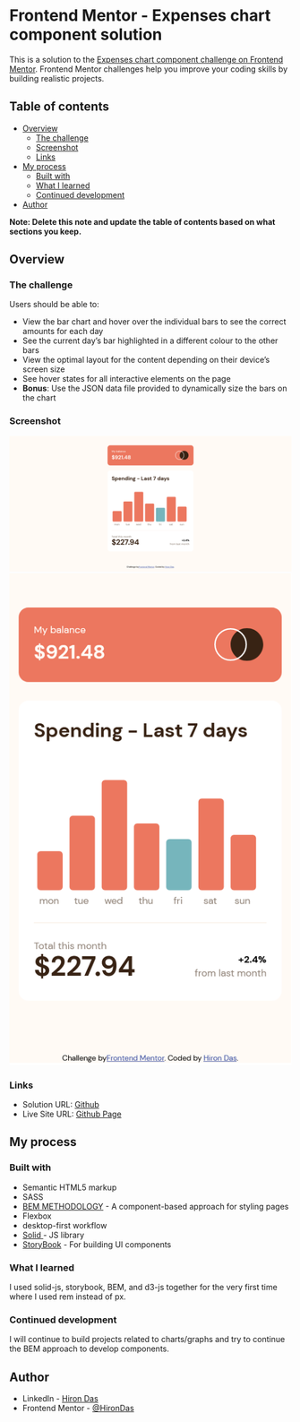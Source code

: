 # Frontend Mentor - Expenses chart component solution

This is a solution to the [Expenses chart component challenge on Frontend Mentor](https://www.frontendmentor.io/challenges/expenses-chart-component-e7yJBUdjwt). Frontend Mentor challenges help you improve your coding skills by building realistic projects. 

## Table of contents

- [Overview](#overview)
  - [The challenge](#the-challenge)
  - [Screenshot](#screenshot)
  - [Links](#links)
- [My process](#my-process)
  - [Built with](#built-with)
  - [What I learned](#what-i-learned)
  - [Continued development](#continued-development)
- [Author](#author)


**Note: Delete this note and update the table of contents based on what sections you keep.**

## Overview

### The challenge

Users should be able to:

- View the bar chart and hover over the individual bars to see the correct amounts for each day
- See the current day’s bar highlighted in a different colour to the other bars
- View the optimal layout for the content depending on their device’s screen size
- See hover states for all interactive elements on the page
- **Bonus**: Use the JSON data file provided to dynamically size the bars on the chart

### Screenshot

![Desktop view](./screenshot/desktop_view.png)
![Mobile view](./screenshot/mobile_view.png)

### Links

- Solution URL: [Github](https://github.com/HironDas/fem-expenses-chart-component)
- Live Site URL: [Github Page](https://hirondas.github.io/fem-expenses-chart-component)

## My process

### Built with

- Semantic HTML5 markup
- SASS
- [BEM METHODOLOGY](https://en.bem.info/methodology/) - A component-based approach for styling pages
- Flexbox
- desktop-first workflow
- [Solid ](https://www.solidjs.com/) - JS library
- [StoryBook](https://storybook.js.org/) - For building UI components


### What I learned

I used solid-js, storybook, BEM, and d3-js together for the very first time where I used rem instead of px.

### Continued development

I will continue to build projects related to charts/graphs and try to continue the BEM approach to develop components.


## Author

- LinkedIn - [Hiron Das](https://www.linkedin.com/in/hiron-das/)
- Frontend Mentor - [@HironDas](https://www.frontendmentor.io/profile/HironDas)


